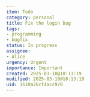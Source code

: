 ```yaml
---
item: Todo
category: personal
title: Fix the login bug
tags:
- programming
- bugfix
status: In progress
assignee:
- Alice
urgency: Urgent
importance: Important
created: 2025-03-10@18:13:19
modified: 2025-03-10@18:13:19
uid: 1610a26cf4acc970
---
```


